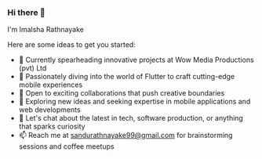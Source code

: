 ### Hi there 👋

I'm Imalsha Rathnayake

Here are some ideas to get you started:

- 🔭 Currently spearheading innovative projects at Wow Media Productions (pvt) Ltd
- 🌱  Passionately diving into the world of Flutter to craft cutting-edge mobile experiences
- 👯 Open to exciting collaborations that push creative boundaries
- 🤔 Exploring new ideas and seeking expertise in mobile applications and web developments
- 💬 Let's chat about the latest in tech, software production, or anything that sparks curiosity
- 📫 Reach me at sandurathnayake99@gmail.com for brainstorming sessions and coffee meetups

